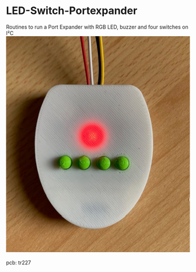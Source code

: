 # LED-Switch-Portexpander
Routines to run a Port Expander with RGB LED, buzzer and four switches on I²C
<br>![Case](./div/Case_tr227.jpg)<br><br>
pcb: tr227
